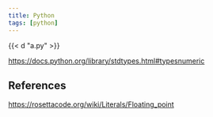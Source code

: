```yaml
---
title: Python
tags: [python]
---
```


{{< d "a.py" >}}

<https://docs.python.org/library/stdtypes.html#typesnumeric>

## References

<https://rosettacode.org/wiki/Literals/Floating_point>
